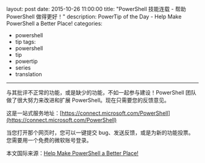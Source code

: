 layout: post
date: 2015-10-26 11:00:00
title: "PowerShell 技能连载 - 帮助 PowerShell 做得更好！"
description: PowerTip of the Day - Help Make PowerShell a Better Place!
categories:
- powershell
- tip
tags:
- powershell
- tip
- powertip
- series
- translation
---
与其批评不正常的功能，或是缺少的功能，不如一起参与建设！PowerShell 团队做了很大努力来改进和扩展 PowerShell。现在只需要您的反馈意见。

这是一站式服务地址：[https://connect.microsoft.com/PowerShell](https://connect.microsoft.com/PowerShell)

当您打开那个网页时，您可以一键提交 bug、发送反馈，或是为新的功能投票。您需要用一个免费的微软账号登录。

<!--more-->
本文国际来源：[Help Make PowerShell a Better Place!](http://community.idera.com/powershell/powertips/b/tips/posts/help-make-powershell-a-better-place)

